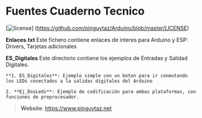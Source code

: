 # Fuentes Cuaderno Tecnico

[![license](https://www.pinguytaz.net/IMG_GITHUB/gplv3-with-text-84x42.png)] (https://github.com/pinguytaz/Arduino/blob/master/LICENSE)


__Enlaces.txt__ 
    Este fichero contiene enlaces de interes para Arduino y ESP: Drivers, Tarjetas adicionales 
    
__ES_Digitales__ 
    Este directorio contiene los ejemplos de Entradas y Salidad Digitales.
   
    **1. ES_Digitales**: Ejemplo simple con un boton para ir conmutando los LEDs conectados a la salidas digitales del Arduino
    
    2. **Ej_DosLeds**: Ejemplo de codificación para ambas plataformas, con funciones de preprocesador.
        




> __Website__: https://www.pinguytaz.net

